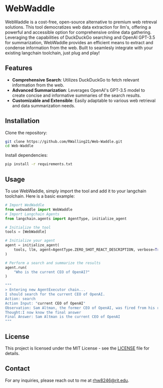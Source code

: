 # WebWaddle

WebWaddle is a cost-free, open-source alternative to premium web retreval solutions. This tool democratizes web data extraction for llm's, offering a powerful and accessible option for comprehensive online data gathering. Leveraging the capabilities of DuckDuckGo searching and OpenAI GPT-3.5 for summarization, WebWaddle provides an efficient means to extract and condense information from the web. Built to seamlesly integrate with your existing langchain toolchain, just plug and play! 

## Features

- **Comprehensive Search**: Utilizes DuckDuckGo to fetch relevant information from the web.
- **Advanced Summarization**: Leverages OpenAI's GPT-3.5 model to create concise and informative summaries of the search results.
- **Customizable and Extensible**: Easily adaptable to various web retrieval and data summarization needs.

## Installation

Clone the repository:

```bash
git clone https://github.com/RWalling21/Web-Waddle.git
cd Web-Waddle
```

Install dependencies:

```bash
pip install -r requirements.txt
```

## Usage

To use WebWaddle, simply import the tool and add it to your langchain toolchain. Here is a basic example:

```python
# Import WedWaddle
from webwaddle import WebWaddle
# Import Langchain Agents 
from langchain.agents import AgentType, initialize_agent

# Initialize the tool
tools = [WebWaddle]

# Initialize your agent 
agent = initialize_agent(
    tools, llm, agent=AgentType.ZERO_SHOT_REACT_DESCRIPTION, verbose=True
)

# Perform a search and summarize the results
agent.run(
    "Who is the current CEO of OpenAI?"
) 
```
```bash
"""
> Entering new AgentExecutor chain...
I should search for the current CEO of OpenAI.
Action: search
Action Input: "current CEO of OpenAI"
Observation: Sam Altman, the former CEO of OpenAI, was fired from his role at ChatGPT-maker OpenAI but has since returned to his post as chief executive, ending a boardroom drama that has transfixed Silicon Valley. The company is currently on its third CEO in three days, with Emmett Shear being appointed as interim CEO less than 72 hours after Altman's ouster. The board that forced Altman out has agreed to bring him back as CEO, and also agreed in principle to partly reconstitute its board. The "new initial board" will consist of Adam D'Angelo, Larry Summers, and Bret Taylor, with more board members reportedly to be added. The company is based in San Francisco and has been undergoing significant leadership changes in recent days. The information was sourced from https://www.npr.org/2023/11/22/1048490681/sam-altman-returns-as-openai-ceo.
Thought:I now know the final answer
Final Answer: Sam Altman is the current CEO of OpenAI
"""
```

## License

This project is licensed under the MIT License - see the [LICENSE](https://github.com/RWalling21/Web-Waddle/blob/main/LICENSE) file for details.

## Contact

For any inquiries, please reach out to me at rhw8246@rit.edu.